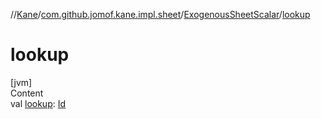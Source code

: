 //[Kane](../../index.md)/[com.github.jomof.kane.impl.sheet](../index.md)/[ExogenousSheetScalar](index.md)/[lookup](lookup.md)



# lookup  
[jvm]  
Content  
val [lookup](lookup.md): [Id](../../com.github.jomof.kane.impl/index.md#%5Bcom.github.jomof.kane.impl%2FId%2F%2F%2FPointingToDeclaration%2F%5D%2FClasslikes%2F-1565197970)  



